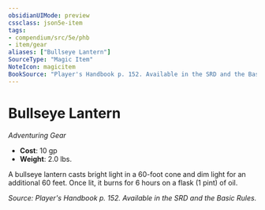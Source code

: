 ```yaml
---
obsidianUIMode: preview
cssclass: json5e-item
tags:
- compendium/src/5e/phb
- item/gear
aliases: ["Bullseye Lantern"]
SourceType: "Magic Item"
NoteIcon: magicitem
BookSource: "Player's Handbook p. 152. Available in the SRD and the Basic Rules."
---
```

# Bullseye Lantern
*Adventuring Gear*  

- **Cost**: 10 gp
- **Weight**: 2.0 lbs.

A bullseye lantern casts bright light in a 60-foot cone and dim light for an additional 60 feet. Once lit, it burns for 6 hours on a flask (1 pint) of oil.

*Source: Player's Handbook p. 152. Available in the SRD and the Basic Rules.*